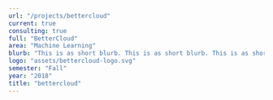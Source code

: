 ```yaml
---
url: "/projects/bettercloud"
current: true
consulting: true
full: "BetterCloud"
area: "Machine Learning"
blurb: "This is as short blurb. This is as short blurb. This is as short blurb. This is as short blurb. This is as short blurb"
logo: "assets/bettercloud-logo.svg"
semester: "Fall"
year: "2018"
title: "bettercloud"
---
```

